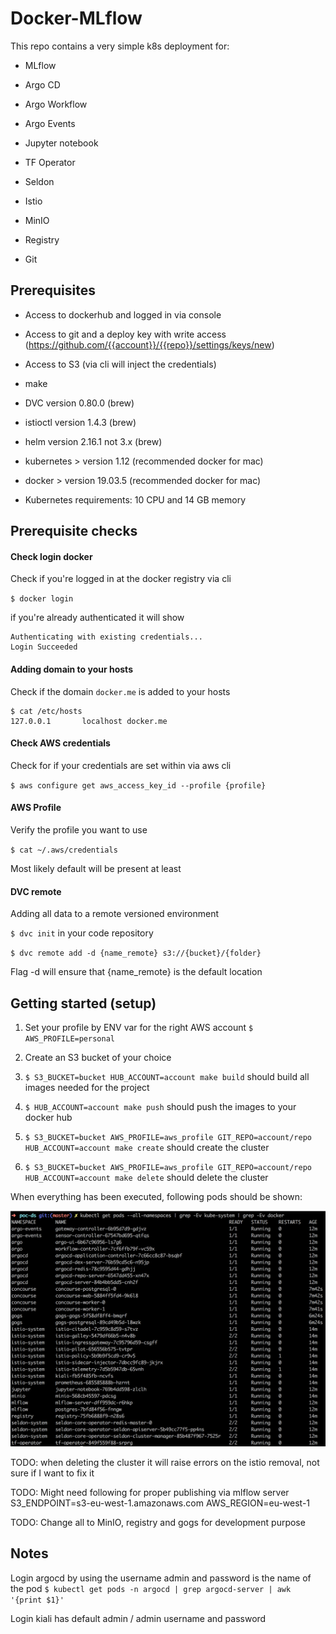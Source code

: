 # Docker-MLflow

This repo contains a very simple k8s deployment for:
* MLflow
* Argo CD
* Argo Workflow
* Argo Events
* Jupyter notebook
* TF Operator
* Seldon
* Istio

* MinIO
* Registry
* Git

## Prerequisites

* Access to dockerhub and logged in via console
* Access to git and a deploy key with write access (https://github.com/{{account}}/{{repo}}/settings/keys/new)
* Access to S3 (via cli will inject the credentials)

* make
* DVC version 0.80.0 (brew)
* istioctl version 1.4.3 (brew)
* helm version 2.16.1 not 3.x (brew)
* kubernetes > version 1.12 (recommended docker for mac)
* docker > version 19.03.5 (recommended docker for mac)

* Kubernetes requirements: 10 CPU and 14 GB memory

## Prerequisite checks

#### Check login docker

Check if you're logged in at the docker registry via cli

`$ docker login`

if you're already authenticated it will show

```
Authenticating with existing credentials...
Login Succeeded
```

#### Adding domain to your hosts
Check if the domain `docker.me` is added to your hosts
```
$ cat /etc/hosts
127.0.0.1       localhost docker.me
```

#### Check AWS credentials

Check for if your credentials are set within via aws cli

`$ aws configure get aws_access_key_id --profile {profile}`

#### AWS Profile
Verify the profile you want to use

`$ cat ~/.aws/credentials`

Most likely default will be present at least

#### DVC remote
Adding all data to a remote versioned environment

`$ dvc init` in your code repository

`$ dvc remote add -d {name_remote} s3://{bucket}/{folder}`

Flag -d will ensure that {name_remote} is the default location

## Getting started (setup)

1. Set your profile by ENV var for the right AWS account `$ AWS_PROFILE=personal`

2. Create an S3 bucket of your choice

3. `$ S3_BUCKET=bucket HUB_ACCOUNT=account make build` should build all images needed for the project

4. `$ HUB_ACCOUNT=account make push` should push the images to your docker hub

5. `$ S3_BUCKET=bucket AWS_PROFILE=aws_profile GIT_REPO=account/repo HUB_ACCOUNT=account make create` should create the cluster

6. `$ S3_BUCKET=bucket AWS_PROFILE=aws_profile GIT_REPO=account/repo HUB_ACCOUNT=account make delete` should delete the cluster

When everything has been executed, following pods should be shown:

![Final list pods](https://raw.githubusercontent.com/bjornm82/poc-ds/master/assets/final_list_pods.png)

TODO: when deleting the cluster it will raise errors on the istio removal, not sure if I want to fix it

TODO: Might need following for proper publishing via mlflow server
S3_ENDPOINT=s3-eu-west-1.amazonaws.com
AWS_REGION=eu-west-1

TODO: Change all to MinIO, registry and gogs for development purpose

## Notes

Login argocd by using the username admin and password is the name of the pod
`$ kubectl get pods -n argocd | grep argocd-server | awk '{print $1}'`

Login kiali has default admin / admin username and password
